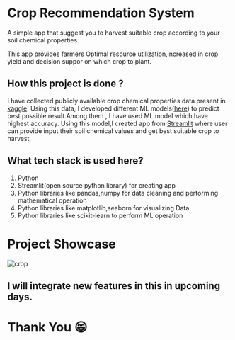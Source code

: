 
# Crop Recommendation System

A simple app that suggest you to harvest suitable crop according to your soil chemical properties.

This app provides farmers Optimal resource utilization,increased in crop yield and decision suppor on which crop to plant. 

## How this project is done ?
I have collected publicly available crop chemical properties data present in [kaggle](https://www.kaggle.com/datasets/atharvaingle/crop-recommendation-dataset). Using this data, I developed different ML models([here](https://github.com/BibekRai44/Harvest-Nepal/blob/main/Project/crop%20recomendation.ipynb)) to predict best possible result.Among them , I have used ML model which have highest accuracy.
Using this model,I created app from [Streamlit](https://streamlit.io) where user can provide input their soil chemical values and get best suitable crop to harvest.

## What tech stack is used here?
 1) Python 
 2) Streamlit(open source python library) for creating app
 2) Python libraries like pandas,numpy for data cleaning and performing mathematical operation
 3) Python libraries like matplotlib,seaborn for visualizing Data
 4) Python libraries like scikit-learn to perform ML operation

# Project Showcase

![crop](https://github.com/BibekRai44/Crop-Recommendation/assets/60976347/816c14a8-1a00-4f2d-adfb-79e54f915ef0)


## I will integrate new features in this in upcoming days.

# Thank You 😁
